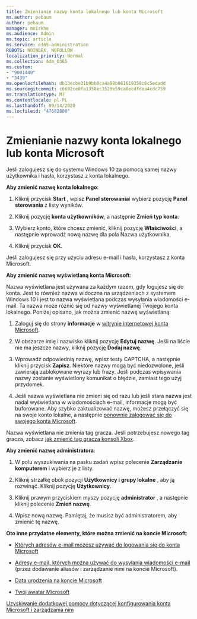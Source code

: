 ```yaml
---
title: Zmienianie nazwy konta lokalnego lub konta Microsoft
ms.author: pebaum
author: pebaum
manager: mnirkhe
ms.audience: Admin
ms.topic: article
ms.service: o365-administration
ROBOTS: NOINDEX, NOFOLLOW
localization_priority: Normal
ms.collection: Adm_O365
ms.custom:
- "9001440"
- "3439"
ms.openlocfilehash: db13ecbe31b9bb0ca4a98b061619358c6c5edadd
ms.sourcegitcommit: c6692ce0fa1358ec3529e59ca0ecdfdea4cdc759
ms.translationtype: MT
ms.contentlocale: pl-PL
ms.lasthandoff: 09/14/2020
ms.locfileid: "47682800"
---
```

# <a name="change-the-name-of-a-local-account-or-a-microsoft-account"></a>Zmienianie nazwy konta lokalnego lub konta Microsoft

Jeśli zalogujesz się do systemu Windows 10 za pomocą samej nazwy użytkownika i hasła, korzystasz z konta lokalnego. 

**Aby zmienić nazwę konta lokalnego**:

1. Kliknij przycisk **Start** , wpisz **Panel sterowania**i wybierz pozycję **Panel sterowania** z listy wyników.

2. Kliknij pozycję **konta użytkowników**, a następnie **Zmień typ konta**.

3. Wybierz konto, które chcesz zmienić, kliknij pozycję **Właściwości**, a następnie wprowadź nową nazwę dla pola Nazwa użytkownika.

4. Kliknij przycisk **OK**.

Jeśli zalogujesz się przy użyciu adresu e-mail i hasła, korzystasz z konta Microsoft.

**Aby zmienić nazwę wyświetlaną konta Microsoft**:

Nazwa wyświetlana jest używana za każdym razem, gdy logujesz się do konta. Jest to również nazwa widoczna na urządzeniach z systemem Windows 10 i jest to nazwa wyświetlana podczas wysyłania wiadomości e-mail. Ta nazwa może różnić się od nazwy wyświetlanej Twojego konta lokalnego. Poniżej opisano, jak można zmienić nazwę wyświetlaną:

1. Zaloguj się do strony **informacje** w [witrynie internetowej konta Microsoft](https://account.microsoft.com/).

2. W obszarze imię i nazwisko kliknij pozycję **Edytuj nazwę**. Jeśli na liście nie ma jeszcze nazwy, kliknij pozycję **Dodaj nazwę**. 

3. Wprowadź odpowiednią nazwę, wpisz testy CAPTCHA, a następnie kliknij przycisk **Zapisz**. Niektóre nazwy mogą być niedozwolone, jeśli zawierają zablokowane wyrazy lub frazy. Jeśli podczas wpisywania nazwy zostanie wyświetlony komunikat o błędzie, zamiast tego użyj przydomek.

4. Jeśli nazwa wyświetlana nie zmieni się od razu lub jeśli stara nazwa jest nadal wyświetlana w wiadomościach e-mail, informacje mogą być buforowane. Aby szybko zaktualizować nazwę, możesz przełączyć się na swoje konto lokalne, a następnie [ponownie zalogować się do swojego konta Microsoft](https://account.microsoft.com/).

Nazwa wyświetlana nie zmienia tag gracza. Jeśli potrzebujesz nowego tag gracza, zobacz [jak zmienić tag gracza konsoli Xbox](https://support.xbox.com/id-ID/account-management/change-xbox-live-gamertag).

**Aby zmienić nazwę administratora**:

1. W polu wyszukiwania na pasku zadań wpisz polecenie **Zarządzanie komputerem** i wybierz je z listy.

2. Kliknij strzałkę obok pozycji **Użytkownicy i grupy lokalne** , aby ją rozwinąć. Kliknij pozycję **Użytkownicy**.

3. Kliknij prawym przyciskiem myszy pozycję **administrator** , a następnie kliknij polecenie **Zmień nazwę**.

4. Wpisz nową nazwę. Pamiętaj, że musisz być administratorem, aby zmienić tę nazwę.

**Oto inne przydatne elementy, które można zmienić na koncie Microsoft**:

- [Których adresów e-mail możesz używać do logowania się do konta Microsoft](https://support.microsoft.com/help/4026162)

- [Adresy e-mail, których można używać do wysyłania wiadomości e-mail](https://support.microsoft.com/help/12407) (przez dodawanie aliasów i zarządzanie nimi na koncie Microsoft).

- [Data urodzenia na koncie Microsoft](https://support.microsoft.com/help/12411)

- [Twój awatar Microsoft](https://support.microsoft.com/help/4026790)

[Uzyskiwanie dodatkowej pomocy dotyczącej konfigurowania konta Microsoft i zarządzania nim](https://support.microsoft.com/hub/4294457/microsoft-account-help#manage-account)